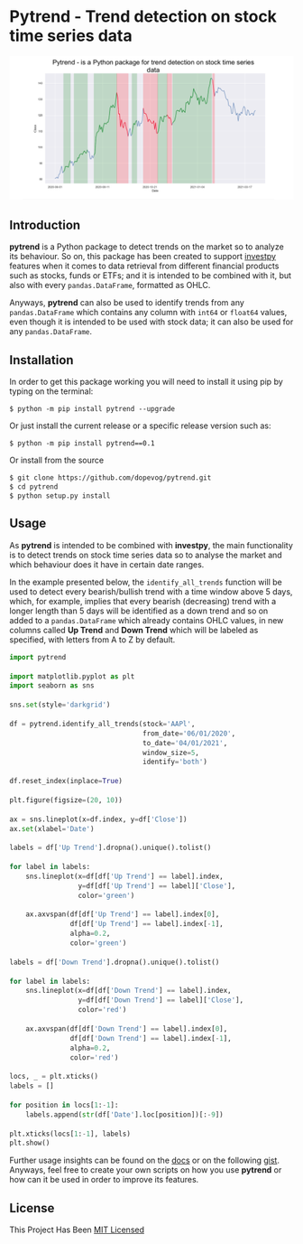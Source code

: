 # Pytrend - Trend detection on stock time series data

<p align="center">
  <img src="images/pytrend.png"/>
</p>

## Introduction

**pytrend** is a Python package to detect trends on the market so to analyze its behaviour. So on, this package
has been created to support [investpy](https://github.com/dopevog/investpy) features when it comes to data retrieval
from different financial products such as stocks, funds or ETFs; and it is intended to be combined with it, 
but also with every `pandas.DataFrame`, formatted as OHLC.

Anyways, **pytrend** can also be used to identify trends from any `pandas.DataFrame` which contains any column with
`int64` or `float64` values, even though it is intended to be used with stock data; it can also be used for any
`pandas.DataFrame`.

## Installation

In order to get this package working you will need to install it using pip by typing on the terminal:

```
$ python -m pip install pytrend --upgrade
```

Or just install the current release or a specific release version such as:

```
$ python -m pip install pytrend==0.1
```

Or install from the source

```
$ git clone https://github.com/dopevog/pytrend.git
$ cd pytrend
$ python setup.py install
```

## Usage

As **pytrend** is intended to be combined with **investpy**, the main functionality is to
detect trends on stock time series data so to analyse the market and which behaviour does it have
in certain date ranges.

In the example presented below, the ``identify_all_trends`` function will be used to detect every bearish/bullish trend
with a time window above 5 days, which, for example, implies that every bearish (decreasing) trend with a longer
length than 5 days will be identified as a down trend and so on added to a ``pandas.DataFrame`` which already contains
OHLC values, in new columns called **Up Trend** and **Down Trend** which will be labeled as specified, with letters 
from A to Z by default.

````python
import pytrend

import matplotlib.pyplot as plt
import seaborn as sns

sns.set(style='darkgrid')

df = pytrend.identify_all_trends(stock='AAPl',
                                 from_date='06/01/2020',
                                 to_date='04/01/2021',
                                 window_size=5,
                                 identify='both')

df.reset_index(inplace=True)

plt.figure(figsize=(20, 10))

ax = sns.lineplot(x=df.index, y=df['Close'])
ax.set(xlabel='Date')

labels = df['Up Trend'].dropna().unique().tolist()

for label in labels:
    sns.lineplot(x=df[df['Up Trend'] == label].index,
                 y=df[df['Up Trend'] == label]['Close'],
                 color='green')

    ax.axvspan(df[df['Up Trend'] == label].index[0],
               df[df['Up Trend'] == label].index[-1],
               alpha=0.2,
               color='green')

labels = df['Down Trend'].dropna().unique().tolist()

for label in labels:
    sns.lineplot(x=df[df['Down Trend'] == label].index,
                 y=df[df['Down Trend'] == label]['Close'],
                 color='red')

    ax.axvspan(df[df['Down Trend'] == label].index[0],
               df[df['Down Trend'] == label].index[-1],
               alpha=0.2,
               color='red')
               
locs, _ = plt.xticks()
labels = []

for position in locs[1:-1]:
    labels.append(str(df['Date'].loc[position])[:-9])

plt.xticks(locs[1:-1], labels)
plt.show()
````

Further usage insights can be found on the [docs](https://pytrend.readthedocs.io/) or on the following 
[gist](https://gist.github.com/dopevog/98f94dcfec59f78a16ad2edbf464ce75#file-identify_all_trends-py). Anyways, 
feel free to create your own scripts on how you use **pytrend** or how can it be used in order to improve its features.

## License
This Project Has Been [MIT Licensed](LICENSE)
